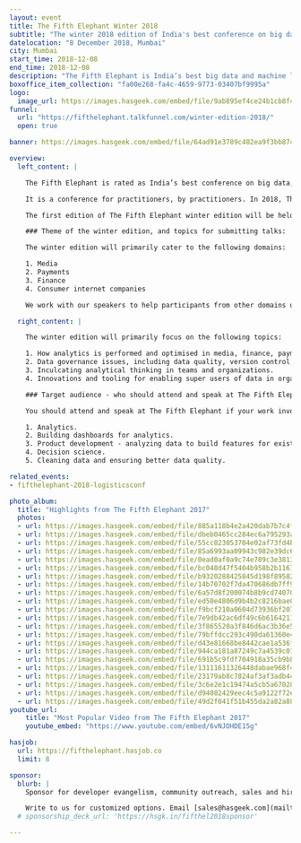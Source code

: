 ```yaml
---
layout: event
title: The Fifth Elephant Winter 2018
subtitle: "The winter 2018 edition of India's best conference on big data and machine learning"
datelocation: "8 December 2018, Mumbai"
city: Mumbai
start_time: 2018-12-08
end_time: 2018-12-08
description: "The Fifth Elephant is India’s best big data and machine learning conference. It is a conference for practitioners by practitioners."
boxoffice_item_collection: "fa00e268-fa4c-4659-9773-03407bf9995a"
logo:
  image_url: https://images.hasgeek.com/embed/file/9ab895ef4ce24b1cb8f43f8b20619593
funnel:
  url: "https://fifthelephant.talkfunnel.com/winter-edition-2018/"
  open: true

banner: https://images.hasgeek.com/embed/file/64ad91e3789c482ea9f3bb87456545dd

overview:
  left_content: |

    The Fifth Elephant is rated as India’s best conference on big data, data science and application of data to real-life use cases.

    It is a conference for practitioners, by practitioners. In 2018, The Fifth Elephant completed its seventh edition in Bangalore, on 26 and 27 July 2018. The Bangalore edition caters to data and ML engineers, architects, technologists, data scientists, product managers, researchers and business decision-makers.

    The first edition of The Fifth Elephant winter edition will be held in Mumbai on 8 December. The conference venue will be announced by 10 August.

    ### Theme of the winter edition, and topics for submitting talks:

    The winter edition will primarily cater to the following domains:

    1. Media
    2. Payments
    3. Finance
    4. Consumer internet companies

    We work with our speakers to help participants from other domains understand and apply insights presented to their use cases. Therefore, individuals and companies from other domains should consider attending the winter edition.

  right_content: |

    The winter edition will primarily focus on the following topics:

    1. How analytics is performed and optimised in media, finance, payments and consumer internet companies.
    2. Data governance issues, including data quality, version control and trust in data, and workflows in organizations.
    3. Inculcating analytical thinking in teams and organizations.
    4. Innovations and tooling for enabling super users of data in organizations and for business teams.

    ### Target audience - who should attend and speak at The Fifth Elephant:

    You should attend and speak at The Fifth Elephant if your work involves:

    1. Analytics.
    2. Building dashboards for analytics.
    3. Product development - analyzing data to build features for existing products.
    4. Decision science.
    5. Cleaning data and ensuring better data quality.

related_events:
- fifthelephant-2018-logisticsconf

photo_album:
  title: "Highlights from The Fifth Elephant 2017"
  photos:
  - url: https://images.hasgeek.com/embed/file/885a118b4e2a420dab7b7c4f2a918d23?size=640x480
  - url: https://images.hasgeek.com/embed/file/dbeb0465cc284ec6a795293a74953538?size=640x480
  - url: https://images.hasgeek.com/embed/file/55cc823053704e02af73fd4b72cf3790?size=640x480
  - url: https://images.hasgeek.com/embed/file/85a6993aa09943c982e39dc6ebcc2502?size=640x480
  - url: https://images.hasgeek.com/embed/file/0ead0af0a9c74e789c3e38136ef7c1d8?size=640x480
  - url: https://images.hasgeek.com/embed/file/bc048d47f5404b958b2b1167ddf0ffc4?size=640x480
  - url: https://images.hasgeek.com/embed/file/b9320288425845d198f89582a02b3d9e?size=640x480
  - url: https://images.hasgeek.com/embed/file/14b70702f7da470686db7ff9afc7309c?size=640x480
  - url: https://images.hasgeek.com/embed/file/6a57d8f200074b8b9cd740704d98779f?size=640x480
  - url: https://images.hasgeek.com/embed/file/ed50e4806d9b4b2c8216bae08486d782?size=640x480
  - url: https://images.hasgeek.com/embed/file/f9bcf210a0604d73936bf207ee22e178?size=640x480
  - url: https://images.hasgeek.com/embed/file/7e9db42ac6df49c6b61642118426a099?size=640x480
  - url: https://images.hasgeek.com/embed/file/3f865520a3f846d6ac3b36e57d778e9c?size=640x480
  - url: https://images.hasgeek.com/embed/file/79bffdcc293c490da61360e4aed8507c?size=640x480
  - url: https://images.hasgeek.com/embed/file/d43e81668be8442cae1a536f738eaa52?size=640x480
  - url: https://images.hasgeek.com/embed/file/944ca181a87249c7a4539c01c48a74a4?size=640x480
  - url: https://images.hasgeek.com/embed/file/691b5c9fdf704918a35cb9b8b0995b6c?size=640x480
  - url: https://images.hasgeek.com/embed/file/13111611326448dabae968f4098b62ea?size=640x480
  - url: https://images.hasgeek.com/embed/file/23179ab8c7824af3af3adb449532473e?size=640x480
  - url: https://images.hasgeek.com/embed/file/3c6e2e1c19474a5cb5a67028607ff2b3?size=640x480
  - url: https://images.hasgeek.com/embed/file/d94082429eec4c5a9122f72e8f3988bf?size=640x480
  - url: https://images.hasgeek.com/embed/file/49d2f041f51b455da2a82a8862efbb5c?size=640x480
youtube_url:
    title: "Most Popular Video from The Fifth Elephant 2017"
    youtube_embed: "https://www.youtube.com/embed/6vNJOHDE15g"

hasjob:
  url: https://fifthelephant.hasjob.co
  limit: 8

sponsor:
  blurb: |
    Sponsor for developer evangelism, community outreach, sales and hiring.

    Write to us for customized options. Email [sales@hasgeek.com](mailto:sales@hasgeek.com)
  # sponsorship_deck_url: 'https://hsgk.in/fifthel2018sponsor'

---
```

